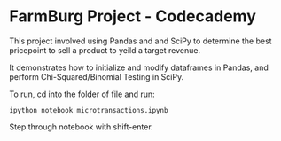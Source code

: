 # FarmBurg Project - Codecademy

This project involved using Pandas and and SciPy to determine the best pricepoint to sell a product to yeild a target revenue.

It demonstrates how to initialize and modify dataframes in Pandas, and perform Chi-Squared/Binomial Testing in SciPy. 

To run, cd into the folder of file and run: 

`ipython notebook microtransactions.ipynb`

Step through notebook with shift-enter.
